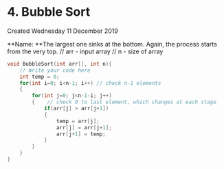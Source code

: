 # 4. Bubble Sort
Created Wednesday 11 December 2019

**Name: **The largest one sinks at the bottom. Again, the process starts from the very top.
// arr - input array
// n - size of array
```c++
void BubbleSort(int arr[], int n){
    // Write your code here
    int temp = 0;
    for(int i=0; i<n-1; i++) // check n-1 elements
    {
        for(int j=0; j<n-1-i; j++)
        {    // check 0 to last element, which changes at each stage
            if(arr[j] > arr[j+1])
            {
                temp = arr[j];
                arr[j] = arr[j+1];
                arr[j+1] = temp;
            }
        }
    }
}
```
